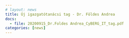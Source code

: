 ```yaml
---
# layout: news
title: Új igazgatótanácsi tag - Dr. Földes Andrea
docs:
  - file: 20200915_Dr.Foldes Andrea_CyBERG_IT_tag.pdf
categories: [news]
---
```

